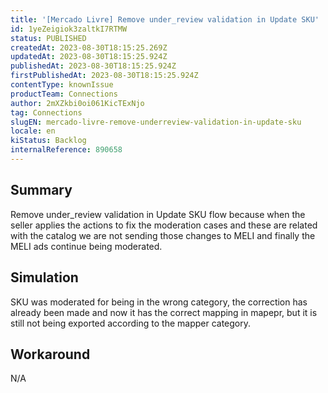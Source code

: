 ```yaml
---
title: '[Mercado Livre] Remove under_review validation in Update SKU'
id: 1yeZeigiok3zaltkI7RTMW
status: PUBLISHED
createdAt: 2023-08-30T18:15:25.269Z
updatedAt: 2023-08-30T18:15:25.924Z
publishedAt: 2023-08-30T18:15:25.924Z
firstPublishedAt: 2023-08-30T18:15:25.924Z
contentType: knownIssue
productTeam: Connections
author: 2mXZkbi0oi061KicTExNjo
tag: Connections
slugEN: mercado-livre-remove-underreview-validation-in-update-sku
locale: en
kiStatus: Backlog
internalReference: 890658
---
```


## Summary


Remove under_review validation in Update SKU flow because when the seller applies the actions to fix the moderation cases and these are related with the catalog we are not sending those changes to MELI and finally the MELI ads continue being moderated.


##

## Simulation


SKU was moderated for being in the wrong category, the correction has already been made and now it has the correct mapping in mapepr, but it is still not being exported according to the mapper category.


##

## Workaround


N/A





